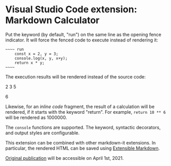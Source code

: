 # Visual Studio Code extension: Markdown Calculator

Put the keyword (by default, "run") on the same line as the opening fence indicator.
It will force the fenced code to execute instead of rendering it:

````
~~~~ run
    const x = 2, y = 3;
    console.log(x, y, x+y);
    return x * y;
~~~~
````

The execution results will be rendered instead of the source code:

2 3 5

6

Likewise, for an *inline code* fragment, the result of a calculation will be rendered, if it starts with the keyword "return". For example, `return 10 ** 6` will be rendered as 1000000.

The `console` functions are supported. The keyword, syntactic decorators, and output styles are configurable.

This extension can be combined with other markdown-it extensions. In particular, the rendered HTML can be saved using [Extensible Markdown](https://github.com/SAKryukov/vscode-extensible-markdown).

[Original publication](https://www.codeproject.com/Articles/5297157/Markdown-Calculator) will be accessible on April 1st, 2021.